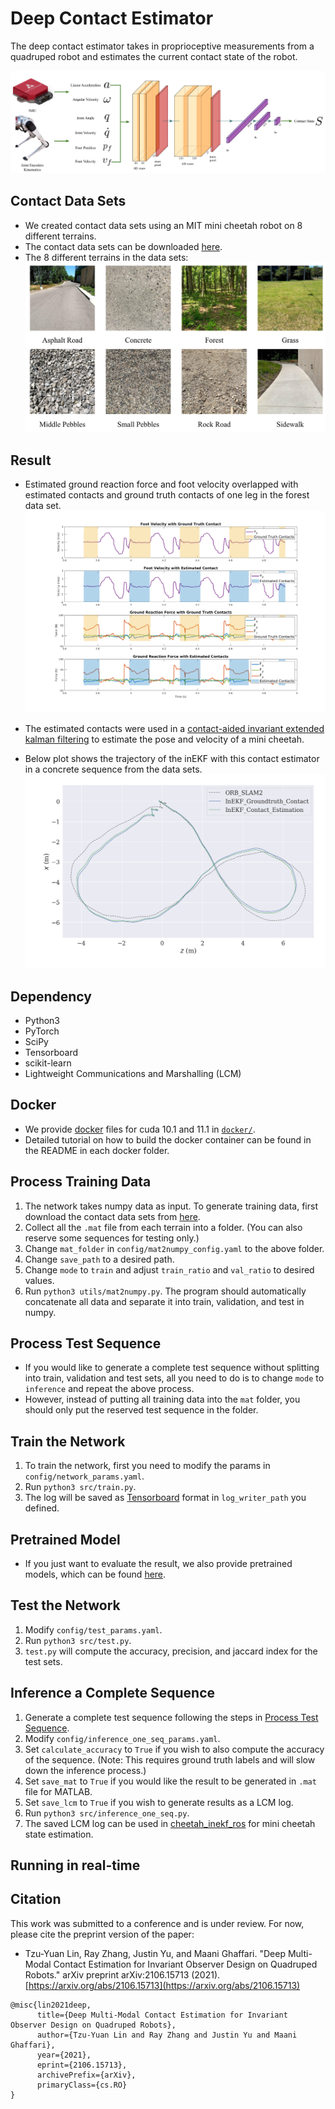 Deep Contact Estimator <a name="TOP"></a>
===================
The deep contact estimator takes in proprioceptive measurements from a quadruped robot and estimates the current contact state of the robot.

![network_struc](figures/network_structure.png?raw=true "Title")

## Contact Data Sets
* We created contact data sets using an MIT mini cheetah robot on 8 different terrains.
* The contact data sets can be downloaded [here](https://drive.google.com/drive/folders/1-6Su1HfE2KC1vMg4nkzsFy0X-OSzNMCS?usp=sharing).
* The 8 different terrains in the data sets:
![Terrain Types](figures/ground_type_image.png?raw=true "Title")

## Result
* Estimated ground reaction force and foot velocity overlapped with estimated contacts and ground truth contacts of one leg in the forest data set.
![contact_results](figures/Velocity_GRF_plot.png?raw=true "Title")

* The estimated contacts were used in a [contact-aided invariant extended kalman filtering](https://journals.sagepub.com/doi/full/10.1177/0278364919894385) to estimate the pose and velocity of a mini cheetah.
* Below plot shows the trajectory of the inEKF with this contact estimator in a concrete sequence from the data sets.
![inekf_lab](figures/inekf_05_lab_trajectory.png?raw=true "Title")

## Dependency
* Python3
* PyTorch
* SciPy
* Tensorboard
* scikit-learn
* Lightweight Communications and Marshalling (LCM)

## Docker
* We provide [docker](https://docs.docker.com/get-started/) files for cuda 10.1 and 11.1 in [`docker/`](https://github.com/UMich-CURLY/deep-contact-estimator/tree/master/docker).
* Detailed tutorial on how to build the docker container can be found in the README in each docker folder.

## Process Training Data
1. The network takes numpy data as input. To generate training data, first download the contact data sets from [here](https://drive.google.com/drive/folders/1-6Su1HfE2KC1vMg4nkzsFy0X-OSzNMCS?usp=sharing).
2. Collect all the `.mat` file from each terrain into a folder. (You can also reserve some sequences for testing only.)
3. Change `mat_folder` in `config/mat2numpy_config.yaml` to the above folder.
4. Change `save_path` to a desired path.
5. Change `mode` to `train` and adjust `train_ratio` and `val_ratio` to desired values.
6. Run `python3 utils/mat2numpy.py`. The program should automatically concatenate all data and separate it into train, validation, and test in numpy.

## Process Test Sequence
* If you would like to generate a complete test sequence without splitting into train, validation and test sets, all you need to do is to change `mode` to `inference` and repeat the above process. 
* However, instead of putting all training data into the `mat` folder, you should only put the reserved test sequence in the folder.

## Train the Network
1. To train the network, first you need to modify the params in `config/network_params.yaml`.
2. Run `python3 src/train.py`.
3. The log will be saved as [Tensorboard](https://pytorch.org/docs/stable/tensorboard.html) format in `log_writer_path` you defined.

## Pretrained Model
* If you just want to evaluate the result, we also provide pretrained models, which can be found [here](https://drive.google.com/drive/folders/1JGw1BZRxDjMim04J-BR-NzckcrHKS7hK?usp=sharing).

## Test the Network
1. Modify `config/test_params.yaml`.
2. Run `python3 src/test.py`.
3. `test.py` will compute the accuracy, precision, and jaccard index for the test sets.

## Inference a Complete Sequence
1. Generate a complete test sequence following the steps in [Process Test Sequence](#process-test-sequence).
2. Modify `config/inference_one_seq_params.yaml`.
3. Set `calculate_accuracy` to `True` if you wish to also compute the accuracy of the sequence. (Note: This requires ground truth labels and will slow down the inference process.)
4. Set `save_mat` to `True` if you would like the result to be generated in `.mat` file for MATLAB.
5. Set `save_lcm` to `True` if you wish to generate results as a LCM log.
6. Run `python3 src/inference_one_seq.py`.
7. The saved LCM log can be used in [cheetah_inekf_ros](https://github.com/UMich-CURLY/cheetah_inekf_ros) for mini cheetah state estimation.

## Running in real-time

## Citation
This work was submitted to a conference and is under review. For now, please cite the preprint version of the paper:

* Tzu-Yuan Lin, Ray Zhang, Justin Yu, and Maani Ghaffari. "Deep Multi-Modal Contact Estimation for Invariant Observer Design on Quadruped Robots." arXiv preprint arXiv:2106.15713 (2021). [https://arxiv.org/abs/2106.15713](https://arxiv.org/abs/2106.15713)
```
@misc{lin2021deep,
      title={Deep Multi-Modal Contact Estimation for Invariant Observer Design on Quadruped Robots}, 
      author={Tzu-Yuan Lin and Ray Zhang and Justin Yu and Maani Ghaffari},
      year={2021},
      eprint={2106.15713},
      archivePrefix={arXiv},
      primaryClass={cs.RO}
}
```

